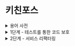 # 키친포스

<details>
<summary>용어 사전</summary>

| 한글명 | 영문명 | 설명 |
| --- | --- | --- |
| 상품 | product | 메뉴를 관리하는 기준이 되는 데이터 |
| 메뉴 그룹 | menu group | 메뉴 묶음, 분류 |
| 메뉴 | menu | 메뉴 그룹에 속하는 실제 주문 가능 단위 |
| 메뉴 상품 | menu product | 메뉴에 속하는 수량이 있는 상품 |
| 금액 | amount | 가격 * 수량 |
| 주문 테이블 | order table | 매장에서 주문이 발생하는 영역 |
| 빈 테이블 | empty table | 주문을 등록할 수 없는 주문 테이블 |
| 주문 | order | 매장에서 발생하는 주문 |
| 주문 상태 | order status | 주문은 조리 ➜ 식사 ➜ 계산 완료 순서로 진행된다. |
| 방문한 손님 수 | number of guests | 필수 사항은 아니며 주문은 0명으로 등록할 수 있다. |
| 단체 지정 | table group | 통합 계산을 위해 개별 주문 테이블을 그룹화하는 기능 |
| 주문 항목 | order line item | 주문에 속하는 수량이 있는 메뉴 |
| 매장 식사 | eat in | 포장하지 않고 매장에서 식사하는 것 |

</details>

<details>
<summary>1단계 - 테스트를 통한 코드 보호</summary>

## 요구 사항

- [x] kitchenpos 패키지의 코드를 보고 요구 사항을 README.md에 작성
    - [마크다운(Markdown) - Dooray!](https://dooray.com/htmls/guides/markdown_ko_KR.html)
- [x] 요구 사항을 토대로 모든 Business Object에 대한 테스트 코드 작성
    - [Testing in Spring Boot - Baeldung](https://www.baeldung.com/spring-boot-testing)
    - [Exploring the Spring Boot TestRestTemplate](https://www.baeldung.com/spring-boot-testresttemplate)
- [x] Lombok 사용하지 않기
    - [Lombok 사용상 주의점(Pitfall)](https://kwonnam.pe.kr/wiki/java/lombok/pitfall)

---

## 구현 기능 목록

### 상품(product)

- 등록
    - 가격이 null이거나 0보다 작으면 등록할 수 없다.
- 목록 조회

### 메뉴 그룹(menu group)

- 등록
- 목록 조회

### 메뉴(menu)

- 등록
    - 가격이 null이거나 0보다 작으면 등록할 수 없다.
    - 메뉴 그룹이 존재하지 않으면 등록할 수 없다.
    - 존재하지 않는 상품이 포함되어 있으면 등록할 수 없다.
    - 메뉴 금액이 각 상품 금액의 합보다 크면 등록할 수 없다.
- 목록 조회

### 주문(order)

- 등록
    - 주문 항목이 존재하지 않는다면 등록할 수 없다.
    - 존재하지 않는 메뉴가 포함되어 있으면 등록할 수 없다.
    - 주문 테이블이 존재하지 않는다면 등록할 수 없다.
    - 주문 테이블이 빈 테이블이면 등록할 수 없다.
- 목록 조회
- 상태 변경
    - 존재하지 않는 주문이면 변경할 수 없다.
    - 현재 상태가 `COMPLETION`이면 변경할 수 없다.

### 테이블(table)

- 등록
- 목록 조회
- 빈 테이블로 변경
    - 존재하지 않는 주문 테이블이면 변경할 수 없다.
    - 단체 지정에 포함된 테이블이면 변경할 수 없다.
    - 주문 상태가 `COOKING`이거나 `MEAL`이면 변경할 수 없다.
- 방문한 손님 수 변경
    - 손님의 수가 0보다 작으면 변경할 수 없다.
    - 존재하지 않는 주문 테이블이면 변경할 수 없다.
    - 빈 테이블이면 변경할 수 없다.

### 단체 지정(table group)

- 등록
    - 주문 테이블이 존재하지 않거나 2개보다 적으면 등록할 수 없다.
    - 존재하지 않는 주문 테이블이 포함되어 있다면 등록할 수 없다.
    - 비어있지 않은 테이블이나 이미 다른 단체에 지정된 테이블이 포함되어 있다면 등록할 수 없다.
- 단체 해제
    - 주문 상태가 `COOKING`이거나 `MEAL`인 테이블이 존재한다면 해제할 수 없다.

---

## 리팩터링

- 테스트
    - [x] 자주 사용되는 도메인을 픽스쳐로 분리하기
- 컨벤션
    - [x] 클래스 시작 줄과 필드 사이에 공백 추가
    - [x] 세미콜론을 마지막 코드 뒤에 붙이기

---

고민 사항

- 비어있는 테이블이라면 numberOfGuests를 무조건 0으로 해야하지 않을까?

</details>

<details>
<summary>2단계 - 서비스 리팩터링</summary>

## 요구 사항

- 단위 테스트하기 어려운 코드와 단위 테스트 가능한 코드를 분리
- 단위 테스트 가능한 코드에 대해 단위 테스트를 구현
- 가능하다면 JPA 적용하는 경험

## 리팩터링

- 테스트
    - nested 어노테이션 사용해보기
    - 인수 테스트도 추가해보기
    - repository, dao 테스트
- 도메인
    - 불필요한 setter 없애기
    - 도메인에서 처리 가능한 비지니스 로직을 서비스로부터 책임 분리
    - 상황에 따라 필요한 부생성자 만들기
    - DB에 저장하기 위해 형태가 다른 생성자를 사용하는 문제를 dto로 해결할 방법 고민해보기
- 컨트롤러
    - request를 domain 대신 dto로 받도록 수정
- repository & service
    - 조회시 존재하지 않는 경우 예외 처리를 어디서 하면 좋을지 고민해보기
    - transaction을 적절하게 수정해보기
- dao
    - dao에 @Repository를 사용할지 @Component를 사용할지 생각히보기
- etc
  - JPA 고려해보기

</details>
